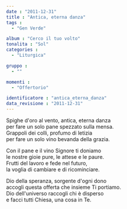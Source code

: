 ```yaml
---
date : "2011-12-31"
title : "Antica, eterna danza"
tags : 
  - "Gen Verde"

album : "Cerco il tuo volto"
tonalita : "Sol"
categories : 
  - "Liturgica"

gruppo : 
  - ""

momenti : 
  - "Offertorio"

identificatore : "antica_eterna_danza"
data_revisione : "2011-12-31"
---
```

  
  
  
Spighe d'oro al vento, antica, eterna danza  
per fare un solo pane spezzato sulla mensa.  
Grappoli dei colli, profumo di letizia  
per fare un solo vino bevanda della grazia.  
  
  
  
  
Con il pane e il vino Signore ti doniamo  
le nostre gioie pure, le attese e le paure.  
Frutti del lavoro e fede nel futuro,  
la voglia di cambiare e di ricominciare.  
  
  
  
  
Dio della speranza, sorgente d'ogni dono  
accogli questa offerta che insieme Ti portiamo.  
Dio dell'universo raccogli chi è disperso  
e facci tutti Chiesa, una cosa in Te.  
  
  
  
